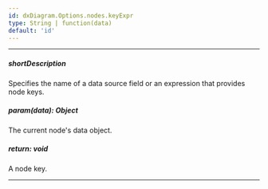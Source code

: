 ```yaml
---
id: dxDiagram.Options.nodes.keyExpr
type: String | function(data)
default: 'id'
---
```

---
##### shortDescription
Specifies the name of a data source field or an expression that provides node keys.

##### param(data): Object
The current node's data object.

##### return: void
A node key.

---
